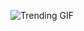 ![Trending GIF](https://media4.giphy.com/media/v1.Y2lkPThiYjIxNzcybHhrZGd3ZzFnemd4Y2VoZWgwZ2R6N2RrdWluZTljcjdzaWUydno3NCZlcD12MV9naWZzX3NlYXJjaCZjdD1n/wQAbcl6iDnawokpLj9/giphy.gif)
